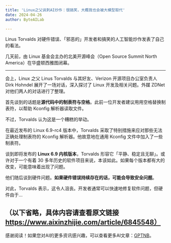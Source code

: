 ```yaml
---
title: 'Linux之父讽刺AI炒作：很搞笑，大概我也会被大模型取代'
date: 2024-04-26
author: ByteAILab

---
```


Linus Torvalds 对硬件错误、「邪恶的」开发者和搞笑的人工智能炒作发表了自己的看法。

几天前，由 Linux 基金会主办的北美开源峰会（Open Source Summit North America）在华盛顿西雅图闭幕。

---


会上，Linux 之父 Linus Torvalds 与其好友、Verizon 开源项目办公室负责人 Dirk Hohndel 展开了一场对话，深入探讨了 Linux 开发及相关问题。外媒 ZDNet 对他们两人的对话进行了整理。

首先谈到的话题是**源代码中的制表符与空格**。此前一位开发者建议用用空格替换制表符，以帮助 Kconfig 解析器读取文件。

不过，Torvalds 认为这是一个糟糕的举动。

在最近发布的 Linux 6.9-rc4 版本中，Torvalds 采取了特别措施来应对那些无法正确处理制表符的 Kconfig 解析器。他故意地在通用 Kconfig 文件中加入了一些制表符。

谈到即将发布的 **Linux 6.9 内核版本**，Torvalds 形容它「平静、稳定且无聊」。或许对于一个有着 30 多年历史的软件项目来说，本该如此。如果每个版本都有大的改变，可能意味着出现了问题。

他们随后谈到硬件问题。**如果硬件错误持续存在的话，可能会导致安全问题**。

对此，Torvalds 表示，这令人沮丧。开发者通常可以快速地修复软件问题，但硬件由于...  

（以下省略，具体内容请查看原文链接 https://www.aixinzhijie.com/article/6845548）
---
感谢阅读！如果您对AI的更多资讯感兴趣，可以查看更多AI文章：[GPTNB](https://gptnb.com)。
